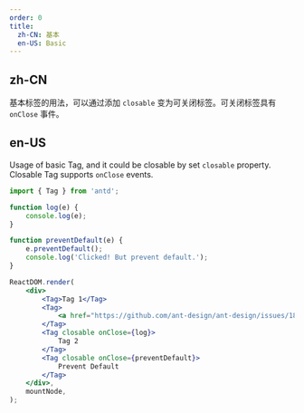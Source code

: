 ```yaml
---
order: 0
title:
  zh-CN: 基本
  en-US: Basic
---
```


## zh-CN

基本标签的用法，可以通过添加 `closable` 变为可关闭标签。可关闭标签具有 `onClose` 事件。

## en-US

Usage of basic Tag, and it could be closable by set `closable` property. Closable Tag supports `onClose` events.

```jsx
import { Tag } from 'antd';

function log(e) {
	console.log(e);
}

function preventDefault(e) {
	e.preventDefault();
	console.log('Clicked! But prevent default.');
}

ReactDOM.render(
	<div>
		<Tag>Tag 1</Tag>
		<Tag>
			<a href="https://github.com/ant-design/ant-design/issues/1862">Link</a>
		</Tag>
		<Tag closable onClose={log}>
			Tag 2
		</Tag>
		<Tag closable onClose={preventDefault}>
			Prevent Default
		</Tag>
	</div>,
	mountNode,
);
```
